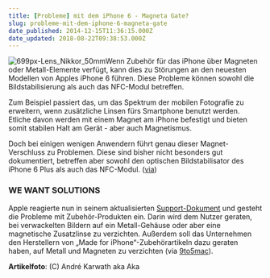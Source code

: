 ```yaml
---
title: [Probleme] mit dem iPhone 6 - Magneta Gate?
slug: probleme-mit-dem-iphone-6-magneta-gate
date_published: 2014-12-15T11:36:15.000Z
date_updated: 2018-08-22T09:38:53.000Z
---
```


![699px-Lens_Nikkor_50mm](//picdump.thafaker.de/2014/12/699px-Lens_Nikkor_50mm-100x100.jpg)Wenn Zubehör für das iPhone über Magneten oder Metall-Elemente verfügt, kann dies zu Störungen an den neuesten Modellen von Apples iPhone 6 führen. Diese Probleme können sowohl die Bildstabilisierung als auch das NFC-Modul betreffen. 

Zum Beispiel passiert das, um das Spektrum der mobilen Fotografie zu erweitern, wenn zusätzliche Linsen fürs Smartphone benutzt werden. Etliche davon werden mit einem Magnet am iPhone befestigt und bieten somit stabilen Halt am Gerät - aber auch Magnetismus.

Doch bei einigen wenigen Anwendern führt genau dieser Magnet-Verschluss zu Problemen. Diese sind bisher nicht besonders gut dokumentiert, betreffen aber sowohl den optischen Bildstabilisator des iPhone 6 Plus als auch das NFC-Modul. ([via](http://www.giga.de/smartphones/iphone-6-plus/news/magnetisches-iphone-zubehoer-kann-stoerungen-verursachen/#utm_source=giga&utm_medium=feed&utm_term=feeds))

### WE WANT SOLUTIONS

Apple reagierte nun in seinem aktualisierten [Support-Dokument](http://support.apple.com/en-is/HT203040) und gesteht die Probleme mit Zubehör-Produkten ein. Darin wird dem Nutzer geraten, bei verwackelten Bildern auf ein Metall-Gehäuse oder aber eine magnetische Zusatzlinse zu verzichten. Außerdem soll das Unternehmen den Herstellern von „Made for iPhone“-Zubehörartikeln dazu geraten haben, auf Metall und Magneten zu verzichten (via [9to5mac](http://9to5mac.com/2014/12/14/accessories-with-magnetsmetal-might-interfere-w-iphone-6-plus-optical-image-stabilization-nfc-on-new-iphones/)).

**Artikelfoto**: (C) André Karwath aka Aka
